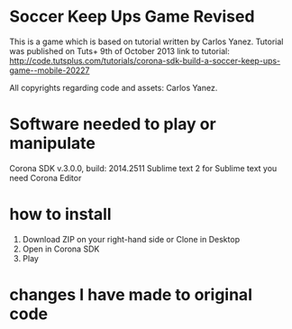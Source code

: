 Soccer Keep Ups Game Revised
============================

This is a game which is based on tutorial written by Carlos Yanez.
Tutorial was published on Tuts+ 9th of October 2013
link to tutorial: http://code.tutsplus.com/tutorials/corona-sdk-build-a-soccer-keep-ups-game--mobile-20227

All copyrights regarding code and assets: Carlos Yanez.

Software needed to play or manipulate
===

Corona SDK v.3.0.0, build: 2014.2511
Sublime text 2
  for Sublime text you need Corona Editor
  
how to install
===

1. Download ZIP on your right-hand side or Clone in Desktop
2. Open in Corona SDK
3. Play

changes I have made to original code
===
